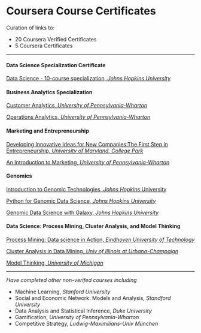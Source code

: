 # Coursera Course Certificates

Curation of links to:

* 20 Coursera Verified Certificates
*  5 Coursera Certificates

---------

#### Data Science Specialization Certificate

[Data Science - 10-course specialization, *Johns Hopkins University*](https://www.coursera.org/account/accomplishments/specialization/W4TQ6C35Z64F)

#### Business Analytics Specialization

[Customer Analytics, *University of Pennsylvania-Wharton*](https://www.coursera.org/account/accomplishments/records/VTRHNQ69DRLM)

[Operations Analytics, *University of Pennsylvania-Wharton*](https://www.coursera.org/account/accomplishments/records/TE3JD3XRFUDP)

#### Marketing and Entrepreneurship

[Developing Innovative Ideas for New Companies:The First Step in Entrepreneurship, *University of Maryland, College Park*](https://www.coursera.org/account/accomplishments/records/Dhju9svD7BCem6fQ)

[An Introduction to Marketing, *University of Pennsylvania-Wharton*](https://www.coursera.org/account/accomplishments/records/fgdtDAkrrGQgGbeF)

#### Genomics

[Introduction to Genomic Technologies, *Johns Hopkins* University](https://www.coursera.org/account/accomplishments/records/RvRtQpSGN5DjGmzb)

[Python for Genomic Data Science, *Johns Hopkins University*](https://www.coursera.org/account/accomplishments/records/24xRABHJrHtzZghm)

[Genomic Data Science with Galaxy, *Johns Hopkins University*](https://www.coursera.org/account/accomplishments/records/7X2ndyGSnhGYZNYq)

#### Data Science: Process Mining, Cluster Analysis, and Model Thinking

[Process Mining: Data science in Action, *Eindhoven University of Technology*](https://www.coursera.org/account/accomplishments/records/p5T5GqBh4Dj5ebVx)

[Cluster Analysis in Data Mining, *Univ of Illinois at Urbana-Champaign*](https://www.coursera.org/account/accomplishments/records/xV8yJHMW2dzgwqqE)

[Model Thinking, *University of Michigan*](https://www.coursera.org/account/accomplishments/records/m9euTESr2x7ccVpa)

------

*Have completed other non-verifed courses including*

* Machine Learning, *Stanford University*
* Social and Economic Network: Models and Analysis, *Standford University*
* Data Analysis and Statistical Inference, *Duke University*
* Gamification, *University of Pennsylvania-Wharton*
* Competitive Strategy, *Ludwig-Maximilians-Univ München*

